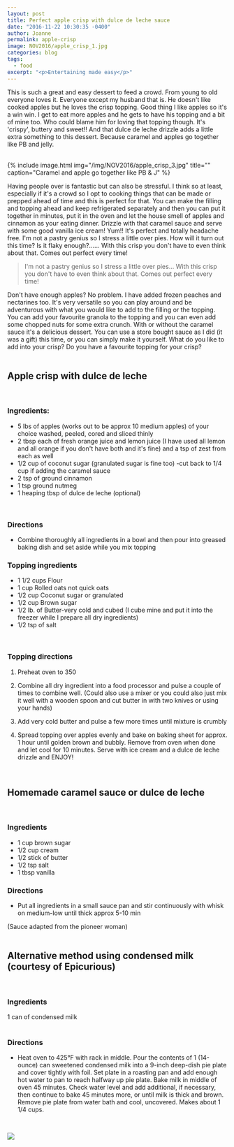 ```yaml
---
layout: post
title: Perfect apple crisp with dulce de leche sauce
date: "2016-11-22 10:30:35 -0400"
author: Joanne
permalink: apple-crisp
image: NOV2016/apple_crisp_1.jpg
categories: blog
tags:
  - food
excerpt: "<p>Entertaining made easy</p>"
---
```


This is such a great and easy dessert to feed a crowd.  From young to old everyone loves it.  Everyone except my husband that is.  He doesn't like cooked apples but he loves the crisp topping.  Good thing I like apples so it's a win win. I get to eat more apples and he gets to have his topping and a bit of mine too. Who could blame him for loving that topping though.  It's 'crispy', buttery and sweet!! And that dulce de leche drizzle adds a little extra something to this dessert.  Because caramel and apples go together like PB and jelly.  
<br>

{% include image.html
            img="/img/NOV2016/apple_crisp_3.jpg"
            title=""
            caption="Caramel and apple go together like PB & J" %}

Having people over is fantastic but can also be stressful. I think so at least, especially if it's a crowd so I opt to cooking things that can be made or prepped ahead of time and this is perfect for that. You can make the filling and topping ahead and keep refrigerated separately and then you can put it together in minutes, put it in the oven and let the house smell of apples and cinnamon as your eating dinner.  Drizzle with that caramel sauce and serve with some good vanilla ice cream! Yum!! It's perfect and totally headache free.  I'm not a pastry genius so I stress a little over pies. How will it turn out this time? Is it flaky enough?...... With this crisp you don't have to even think about that. Comes out perfect every time!

> I'm not a pastry genius so I stress a little over pies... With this crisp you don't have to even think about that. Comes out perfect every time!

Don't have enough apples? No problem. I have added frozen peaches and nectarines too. It's very versatile so you can play around and be adventurous with what you would like to add to the filling or the topping. You can add your favourite granola to the topping and you can even add some chopped nuts for some extra crunch. With or without the caramel sauce it's a delicious dessert. You can use a store bought sauce as I did (it was a gift) this time, or you can simply make it yourself. What do you like to add into your crisp? Do you have a favourite topping for your crisp?
<br><br>


## Apple crisp with dulce de leche
<br>

### Ingredients:

* 5 lbs of apples (works out to be approx 10 medium apples) of your choice washed, peeled, cored and sliced thinly
* 2 tbsp each of fresh orange juice and lemon juice (I have used all lemon and all orange if you don't have both and it's fine) and a tsp of zest from each as well
* 1/2 cup of coconut sugar (granulated sugar is fine too) -cut back to 1/4 cup if adding the caramel sauce
* 2 tsp of ground cinnamon
* 1 tsp ground nutmeg
* 1 heaping tbsp of dulce de leche (optional)
<br>

### Directions

* Combine thoroughly all ingredients in a bowl and then pour into greased baking dish and set aside while you mix topping


### Topping ingredients

* 1 1/2 cups Flour
* 1 cup Rolled oats not quick oats
* 1/2 cup Coconut sugar or granulated
* 1/2 cup Brown sugar
* 1/2 lb. of Butter-very cold and cubed (I cube mine and put it into the freezer while I prepare all dry ingredients)
* 1/2 tsp of salt
<br>

### Topping directions

1. Preheat oven to 350

1. Combine all dry ingredient into a food processor and pulse a couple of times to combine well. (Could also use a mixer or you could also just mix it well with a wooden spoon and cut butter in with two knives or using your hands)

1. Add very cold butter and pulse a few more times until mixture is crumbly

1. Spread topping over apples evenly and bake on baking sheet for approx. 1 hour until golden brown and bubbly. Remove from oven when done and let cool for 10 minutes. Serve with ice cream and a dulce de leche drizzle and ENJOY!
<br>

## Homemade caramel sauce or dulce de leche
<br>

### Ingredients

* 1 cup brown sugar
* 1/2 cup cream
* 1/2 stick of butter
* 1/2 tsp salt
* 1 tbsp vanilla

### Directions
* Put all ingredients in a small sauce pan and stir continuously with whisk on medium-low until thick approx 5-10 min

(Sauce adapted from the pioneer woman)
<br>
<br>

## Alternative method using condensed milk (courtesy of Epicurious)
<br>

### Ingredients
1 can of condensed milk
<br><br>

### Directions

* Heat oven to 425°F with rack in middle. Pour the contents of 1 (14-ounce) can sweetened condensed milk into a 9-inch deep-dish pie plate and cover tightly with foil. Set plate in a roasting pan and add enough hot water to pan to reach halfway up pie plate. Bake milk in middle of oven 45 minutes. Check water level and add additional, if necessary, then continue to bake 45 minutes more, or until milk is thick and brown. Remove pie plate from water bath and cool, uncovered. Makes about 1 1/4 cups.
<br>

<a href="https://apple.news/TKVtoVhGUQSuiufA4bqI-gg"><img src="{{ basesite.url }}/img/apple_news.svg" /></a>
